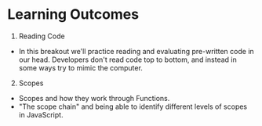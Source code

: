 # Learning Outcomes

1. Reading Code
  * In this breakout we'll practice reading and evaluating pre-written code in our head. Developers don't read code top to bottom, and instead in some ways try to mimic the computer.


2. Scopes
  * Scopes and how they work through Functions.
  * "The scope chain" and being able to identify different levels of scopes in JavaScript.
